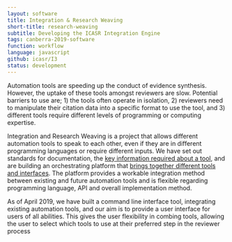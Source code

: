 ```yaml
---
layout: software
title: Integration & Research Weaving
short-title: research-weaving
subtitle: Developing the ICASR Integration Engine
tags: canberra-2019-software
function: workflow
language: javascript
github: icasr/I3
status: development
---
```

Automation tools are speeding up the conduct of evidence synthesis. However, the uptake of these tools amongst reviewers are slow. Potential barriers to use are; 1) the tools often operate in isolation, 2) reviewers need to manipulate their citation data into a specific format to use the tool, and 3) different tools require different levels of programming or computing expertise.

Integration and Research Weaving is a project that allows different automation tools to speak to each other, even if they are in different programming languages or require different inputs. We have set out standards for documentation, the <a href="https://github.com/icasr/I3/blob/master/manifest.md">key information required about a tool</a>, and are building an orchestrating platform that <a href="https://github.com/icasr/I3/blob/master/i3.md">brings together different tools and interfaces</a>. The platform provides a workable integration method between existing and future automation tools and is flexible regarding programming language, API and overall implementation method.

As of April 2019, we have built a command line interface tool, integrating existing automation tools, and our aim is to provide a user interface for users of all abilities. This gives the user flexibility in combing tools, allowing the user to select which tools to use at their preferred step in the reviewer process